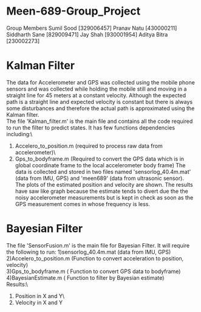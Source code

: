 # Meen-689-Group_Project
Group Members
Sumil Sood [329006457]
Pranav Natu [430000211]
Siddharth Sane [829009471]
Jay Shah [930001954]
Aditya Bitra [230002273]
# Kalman Filter
The data for Accelerometer and GPS was collected using the mobile phone sensors and was collected while holding the mobile still and moving in a straight line for 45 meters at a constant velocity. Although the expected path is a straight line and expected velocity is constant but there is always some disturbances and therefore the actual path is approximated using the Kalman filter.\
The file 'Kalman_filter.m' is the main file and contains all the code required to run the filter to predict states. It has few functions dependencies including:\
1. Accelero_to_position.m (required to process raw data from accelerometer)\
2. Gps_to_bodyframe.m (Required to convert the GPS data which is in global coordinate frame to the local accelerometer body frame) 
The data is collected and stored in two files named 'sensorlog_40.4m.mat' (data from IMU, GPS) and 'meen689' (data from ultrasonic sensor).\
The plots of the estimated position and velocity are shown. The results have saw like graph because the estimate tends to divert due the the noisy accelerometer measurements but is kept in check as soon as the GPS measurement comes in whose frequency is less.


# Bayesian Filter
The file 'SensorFusion.m' is the main file for Bayesian Filter.
It will require the following to run:
1)sensorlog_40.4m.mat (data from IMU, GPS)\
2)Accelero_to_position.m (Function to convert acceleration to position, velocity)\
3)Gps_to_bodyframe.m ( Function to convert GPS data to bodyframe)\
4)BayesianEstimate.m ( Function to filter by Bayesian estimate)\
Results:\
1) Position in X and Y\
2) Velocity in X and Y
